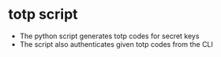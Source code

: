 # totp script
- The python script generates totp codes for secret keys
- The script also authenticates given totp codes from the CLI


